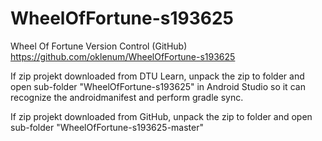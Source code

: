 # WheelOfFortune-s193625

Wheel Of Fortune Version Control (GitHub)
https://github.com/oklenum/WheelOfFortune-s193625

If zip projekt downloaded from DTU Learn, unpack the zip to folder and open sub-folder "WheelOfFortune-s193625" in Android Studio so it can recognize the androidmanifest and perform gradle sync.

If zip projekt downloaded from GitHub, unpack the zip to folder and open sub-folder "WheelOfFortune-s193625-master"
